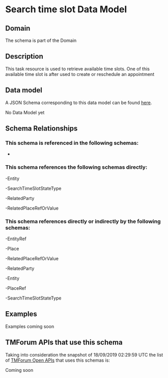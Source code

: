 # Search time slot Data Model

## Domain

The  schema is part of the  Domain

## Description

This task resource is used to retrieve available time slots. One of this available time slot is after used to create or reschedule an appointment

## Data model

A JSON Schema corresponding to this data model can be found
[here](https://github.com/tmforum-rand/schemas/blob/master/Customer/SearchTimeSlot.schema.json).

No Data Model yet

## Schema Relationships

### This schema is referenced in the following schemas:

-

### This schema references the following schemas directly:

-Entity

-SearchTimeSlotStateType

-RelatedParty

-RelatedPlaceRefOrValue

### This schema references directly or indirectly by the following schemas:

-EntityRef

-Place

-RelatedPlaceRefOrValue

-RelatedParty

-Entity

-PlaceRef

-SearchTimeSlotStateType



## Examples

Examples coming soon

## TMForum APIs that use this schema

Taking into consideration the snapshot of 18/09/2019 02:29:59 UTC the list of [TMForum Open APIs](https://www.tmforum.org/open-apis/) that uses this schemas is:

Coming soon